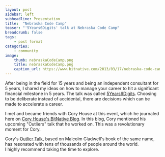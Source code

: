 ```yaml
---
layout: post
sidebar: left
subheadline: Presentation
title:  "Nebraska Code Camp"
teaser: "'5Years6Digits' talk at Nebraska Code Camp"
breadcrumb: false
tags:
    - post format
categories:
    - community
image:
    thumb: nebraskaCodeCamp.png
    title: nebraskaCodeCamp.png
    caption_url: https://www.bitnative.com/2013/03/17/nebraska-code-camp-2013-lessons-learned
---
```

After being in the field for 15 years and being an independent consultant for 5 years, I shared my ideas on how to manage your career to hit a significant financial milestone in 5 years.
The talk was called <a href='https://docs.google.com/presentation/d/1TmwuMTHqyeXifnPGmdFh3RZp9QGpsgXM/edit?usp=sharing&ouid=111694679680268309106&rtpof=true&sd=true' target='new'>5Years6Digits</a>.
Choosing to be deliberate instead of accidental, there are decisions which can be made to accelerate a career.

I met and became friends with Cory House at this event, which he journaled here on <a href='https://www.bitnative.com/2013/03/17/nebraska-code-camp-2013-lessons-learned' target='new'>Cory House's BitNative Blog</a>.
In this blog, Cory mentioned his upcoming "Outliers" talk that he worked on.  This was a revolutionary moment for Cory.  

Cory's <a href='https://vimeo.com/97415346' target='new'>Outlier Talk</a>, based on Malcolm Gladwell's book of the same name, has resonated with tens of thousands of people around the world.  
I highly recommend taking the time to explore.

